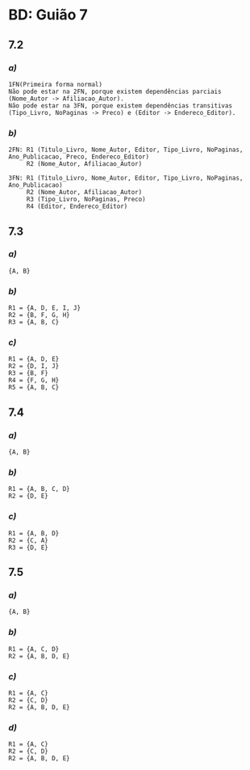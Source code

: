 # BD: Guião 7


## ​7.2 
 
### *a)*

```
1FN(Primeira forma normal)
Não pode estar na 2FN, porque existem dependências parciais (Nome_Autor -> Afiliacao_Autor).
Não pode estar na 3FN, porque existem dependências transitivas (Tipo_Livro, NoPaginas -> Preco) e (Editor -> Endereco_Editor).
```

### *b)* 

```
2FN: R1 (Titulo_Livro, Nome_Autor, Editor, Tipo_Livro, NoPaginas, Ano_Publicacao, Preco, Endereco_Editor) 
     R2 (Nome_Autor, Afiliacao_Autor)

3FN: R1 (Titulo_Livro, Nome_Autor, Editor, Tipo_Livro, NoPaginas, Ano_Publicacao) 
     R2 (Nome_Autor, Afiliacao_Autor)
     R3 (Tipo_Livro, NoPaginas, Preco)
     R4 (Editor, Endereco_Editor)
```




## ​7.3
 
### *a)*

```
{A, B}
```


### *b)* 

```
R1 = {A, D, E, I, J}
R2 = {B, F, G, H}
R3 = {A, B, C}
```


### *c)* 

```
R1 = {A, D, E}
R2 = {D, I, J}
R3 = {B, F}
R4 = {F, G, H}
R5 = {A, B, C}
```


## ​7.4
 
### *a)*

```
{A, B}
```


### *b)* 

```
R1 = {A, B, C, D}
R2 = {D, E}
```


### *c)* 

```
R1 = {A, B, D}
R2 = {C, A}
R3 = {D, E}
```



## ​7.5
 
### *a)*

```
{A, B}
```

### *b)* 

```
R1 = {A, C, D}
R2 = {A, B, D, E}
```


### *c)* 

```
R1 = {A, C}
R2 = {C, D}
R2 = {A, B, D, E}
```

### *d)* 

```
R1 = {A, C}
R2 = {C, D}
R2 = {A, B, D, E}
```
